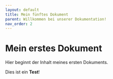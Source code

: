 ```yaml
---
layout: default
title: Mein fünftes Dokument
parent: Willkommen bei unserer Dokumentation!
nav_order: 2
---
```


# Mein erstes Dokument

Hier beginnt der Inhalt meines ersten Dokuments.

Dies ist ein **Test**!